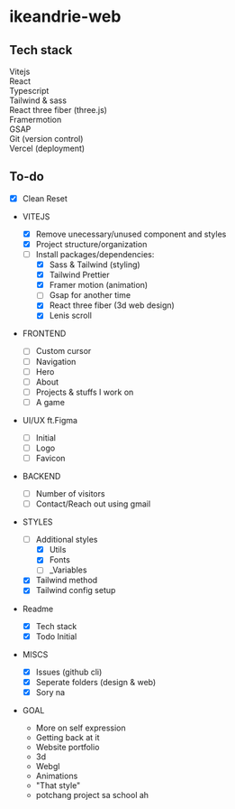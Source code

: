 # ikeandrie-web

## Tech stack

Vitejs <br/>
React <br/>
Typescript <br/>
Tailwind & sass <br/>
React three fiber (three.js) <br/>
Framermotion <br/>
GSAP <br/>
Git (version control) <br/>
Vercel (deployment) <br/>

## To-do

- [x] Clean Reset

- VITEJS

  - [x] Remove unecessary/unused component and styles
  - [x] Project structure/organization
  - [ ] Install packages/dependencies:
    - [x] Sass & Tailwind (styling)
    - [x] Tailwind Prettier
    - [x] Framer motion (animation)
    - [ ] Gsap for another time
    - [x] React three fiber (3d web design)
    - [x] Lenis scroll

- FRONTEND

  - [ ] Custom cursor
  - [ ] Navigation
  - [ ] Hero
  - [ ] About
  - [ ] Projects & stuffs I work on
  - [ ] A game

- UI/UX ft.Figma

  - [ ] Initial
  - [ ] Logo
  - [ ] Favicon

- BACKEND

  - [ ] Number of visitors
  - [ ] Contact/Reach out using gmail

- STYLES

  - [ ] Additional styles
    - [x] Utils
    - [x] Fonts
    - [ ] \_Variables
  - [x] Tailwind method
  - [x] Tailwind config setup

- Readme

  - [x] Tech stack
  - [x] Todo Initial

- MISCS

  - [x] Issues (github cli)
  - [x] Seperate folders (design & web)
  - [x] Sory na

- GOAL

  - More on self expression
  - Getting back at it
  - Website portfolio
  - 3d
  - Webgl
  - Animations
  - "That style"
  - potchang project sa school ah
